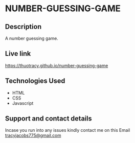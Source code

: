 # NUMBER-GUESSING-GAME

## Description

A number guessing game.

## Live link
https://thuotracy.github.io/number-guessing-game

## Technologies Used
* HTML
* CSS
* Javascript

## Support and contact details
Incase you run into any issues kindly contact me on this Email tracyjacobs775@gmail.com
